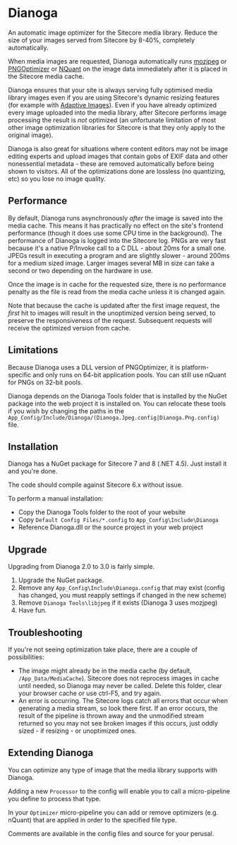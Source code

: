 # Dianoga

An automatic image optimizer for the Sitecore media library. Reduce the size of your images served from Sitecore by 8-40%, completely automatically.

When media images are requested, Dianoga automatically runs [mozjpeg](https://github.com/mozilla/mozjpeg) or [PNGOptimizer](http://psydk.org/pngoptimizer) or [NQuant](https://nquant.codeplex.com/) on the image data immediately after it is placed in the Sitecore media cache. 

Dianoga ensures that your site is always serving fully optimised media library images even if you are using Sitecore's dynamic resizing features (for example with [Adaptive Images](https://marketplace.sitecore.net/en/Modules/Sitecore_Adaptive_Images.aspx)). Even if you have already optimized every image uploaded into the media library, after Sitecore performs image processing the result is _not_ optimized (an unfortunate limitation of most other image optimization libraries for Sitecore is that they only apply to the original image).

Dianoga is also great for situations where content editors may not be image editing experts and upload images that contain gobs of EXIF data and other nonessential metadata - these are removed automatically before being shown to visitors. All of the optimizations done are lossless (no quantizing, etc) so you lose no image quality.

## Performance

By default, Dianoga runs asynchronously _after_ the image is saved into the media cache. This means it has practically no effect on the site's frontend performance (though it does use some CPU time in the background). The performance of Dianoga is logged into the Sitecore log. PNGs are very fast because it's a native P/Invoke call to a C DLL - about 20ms for a small one. JPEGs result in executing a program and are slightly slower - around 200ms for a medium sized image. Larger images several MB in size can take a second or two depending on the hardware in use.

Once the image is in cache for the requested size, there is no performance penalty as the file is read from the media cache unless it is changed again.

Note that because the cache is updated after the first image request, the _first_ hit to images will result in the unoptimized version being served, to preserve the responsiveness of the request. Subsequent requests will receive the optimized version from cache.

## Limitations

Because Dianoga uses a DLL version of PNGOptimizer, it is platform-specific and only runs on 64-bit application pools. You can still use nQuant for PNGs on 32-bit pools.

Dianoga depends on the Dianoga Tools folder that is installed by the NuGet package into the web project it is installed on. You can relocate these tools if you wish by changing the paths in the `App_Config/Include/Dianoga/(Dianoga.Jpeg.config|Dianoga.Png.config)` file.

## Installation

Dianoga has a NuGet package for Sitecore 7 and 8 (.NET 4.5). Just install it and you're done.

The code should compile against Sitecore 6.x without issue.

To perform a manual installation:

* Copy the Dianoga Tools folder to the root of your website
* Copy `Default Config Files/*.config` to `App_Config\Include\Dianoga`
* Reference Dianoga.dll or the source project in your web project

## Upgrade

Upgrading from Dianoga 2.0 to 3.0 is fairly simple.

1. Upgrade the NuGet package.
2. Remove any `App_Config\Include\Dianoga.config` that may exist (config has changed, you must reapply settings if changed in the new scheme)
3. Remove `Dianoga Tools\libjpeg` if it exists (Dianoga 3 uses mozjpeg)
4. Have fun.

## Troubleshooting

If you're not seeing optimization take place, there are a couple of possibilities:

* The image might already be in the media cache (by default, `/App_Data/MediaCache`). Sitecore does not reprocess images in cache until needed, so Dianoga may never be called. Delete this folder, clear your browser cache or use ctrl-F5, and try again.
* An error is occurring. The Sitecore logs catch all errors that occur when generating a media stream, so look there first. If an error occurs, the result of the pipeline is thrown away and the unmodified stream returned so you may not see broken images if this occurs, just oddly sized - if resizing - or unoptimized ones.

## Extending Dianoga

You can optimize any type of image that the media library supports with Dianoga.

Adding a new `Processor` to the config will enable you to call a micro-pipeline you define to process that type.

In your `Optimizer` micro-pipeline you can add or remove optimizers (e.g. nQuant) that are applied in order to the specified file type.

Comments are available in the config files and source for your perusal.